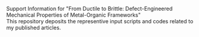 Support Information for "From Ductile to Brittle: Defect-Engineered Mechanical Properties of Metal-Organic Frameworks"  
This repository deposits the representive input scripts and codes related to my published articles.

